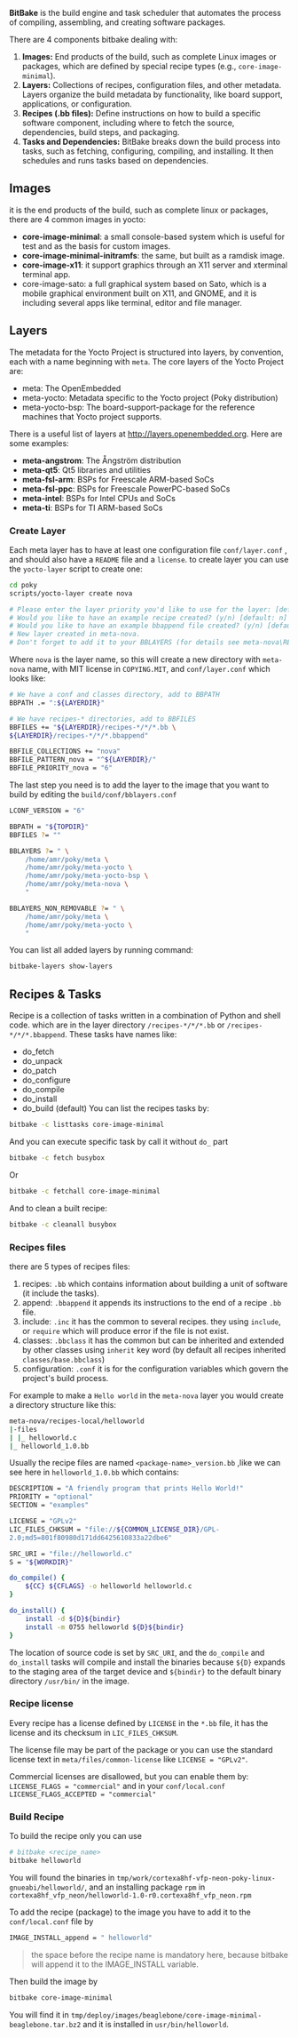 **BitBake** is the build engine and task scheduler that automates the process of compiling, assembling, and creating software packages.

There are 4 components bitbake dealing with:
1. **Images:** End products of the build, such as complete Linux images or packages, which are defined by special recipe types (e.g., `core-image-minimal`).
2. **Layers:** Collections of recipes, configuration files, and other metadata. Layers organize the build metadata by functionality, like board support, applications, or configuration.
3. **Recipes (.bb files):** Define instructions on how to build a specific software component, including where to fetch the source, dependencies, build steps, and packaging.
4. **Tasks and Dependencies:** BitBake breaks down the build process into tasks, such as fetching, configuring, compiling, and installing. It then schedules and runs tasks based on dependencies.

## Images
it is the end products of the build, such as complete linux or packages, there are 4 common images in yocto:
- **core-image-minimal**: a small console-based system which is useful for test and as the basis for custom images.
- **core-image-minimal-initramfs**: the same, but built as a ramdisk image.
- **core-image-x11**: it support graphics through an X11 server and xterminal terminal app.
- core-image-sato: a full graphical system based on Sato, which is a mobile graphical environment built on X11, and GNOME, and it is including several apps like terminal, editor and file manager.

## Layers
The metadata for the Yocto Project is structured into layers, by convention, each with a name beginning with `meta`.
The core layers of the Yocto Project are:
- meta: The OpenEmbedded
- meta-yocto: Metadata specific to the Yocto project (Poky distribution)
- meta-yocto-bsp: The board-support-package for the reference machines that Yocto project supports.

There is a useful list of layers at http://layers.openembedded.org. Here are some examples:
- **meta-angstrom**: The Ångström distribution
- **meta-qt5**: Qt5 libraries and utilities
- **meta-fsl-arm**: BSPs for Freescale ARM-based SoCs
- **meta-fsl-ppc**: BSPs for Freescale PowerPC-based SoCs
- **meta-intel**: BSPs for Intel CPUs and SoCs
- **meta-ti**: BSPs for TI ARM-based SoCs
### Create Layer
Each meta layer has to have at least one configuration file `conf/layer.conf` , 
and should also have a `README` file and a `license`.
to create layer you can use the `yocto-layer` script to create one:
``` bash
cd poky
scripts/yocto-layer create nova

# Please enter the layer priority you'd like to use for the layer: [default: 6]
# Would you like to have an example recipe created? (y/n) [default: n]
# Would you like to have an example bbappend file created? (y/n) [default: n]
# New layer created in meta-nova.
# Don't forget to add it to your BBLAYERS (for details see meta-nova\README).
```
Where `nova` is the layer name, so this will create a new directory with `meta-nova` name, with MIT license in `COPYING.MIT`, and `conf/layer.conf` which looks like:
``` bash
# We have a conf and classes directory, add to BBPATH
BBPATH .= ":${LAYERDIR}"

# We have recipes-* directories, add to BBFILES
BBFILES += "${LAYERDIR}/recipes-*/*/*.bb \
${LAYERDIR}/recipes-*/*/*.bbappend"

BBFILE_COLLECTIONS += "nova"
BBFILE_PATTERN_nova = "^${LAYERDIR}/"
BBFILE_PRIORITY_nova = "6"
```
The last step you need is to add the layer to the image that you want to build by editing the `build/conf/bblayers.conf`
``` bash
LCONF_VERSION = "6"

BBPATH = "${TOPDIR}"
BBFILES ?= ""

BBLAYERS ?= " \
	/home/amr/poky/meta \
	/home/amr/poky/meta-yocto \
	/home/amr/poky/meta-yocto-bsp \
	/home/amr/poky/meta-nova \
	"

BBLAYERS_NON_REMOVABLE ?= " \
	/home/amr/poky/meta \
	/home/amr/poky/meta-yocto \
	"
```

You can list all added layers by running command:
``` bash
bitbake-layers show-layers
```

## Recipes & Tasks
Recipe is a collection of tasks written in a combination of Python and shell code.
which are in the layer directory `/recipes-*/*/*.bb` or `/recipes-*/*/*.bbappend`.
These tasks have names like: 
- do_fetch
- do_unpack
- do_patch
- do_configure
- do_compile
- do_install
- do_build (default)
You can list the recipes tasks by:
``` bash
bitbake -c listtasks core-image-minimal
```
And you can execute specific task by call it without `do_` part
``` bash
bitbake -c fetch busybox
```
Or 
``` bash
bitbake -c fetchall core-image-minimal
```
And to clean a built recipe:
``` bash
bitbake -c cleanall busybox
```
### Recipes files
there are 5 types of recipes files:
1. recipes: `.bb` which contains information about building a unit of software (it include the tasks).
2. append: `.bbappend` it appends its instructions to the end of a recipe `.bb` file.
3. include: `.inc` it has the common to several recipes. they using `include`, or `require` which will produce error if the file is not exist.
4. classes: `.bbclass` it has the common but can be inherited and extended by other classes using `inherit` key word (by default all recipes inherited `classes/base.bbclass`)
5. configuration: `.conf` it is for the configuration variables which govern the project's build process. 

For example to make a `Hello world` in the `meta-nova` layer you would create a directory structure like this:
``` bash
meta-nova/recipes-local/helloworld
|-files
| |_ helloworld.c
|_ helloworld_1.0.bb
```
Usually the recipe files are named `<package-name>_version.bb` ,like we can see here in `helloworld_1.0.bb` which contains:
``` bash
DESCRIPTION = "A friendly program that prints Hello World!"
PRIORITY = "optional"
SECTION = "examples"

LICENSE = "GPLv2"
LIC_FILES_CHKSUM = "file://${COMMON_LICENSE_DIR}/GPL-
2.0;md5=801f80980d171dd6425610833a22dbe6"

SRC_URI = "file://helloworld.c"
S = "${WORKDIR}"

do_compile() {
	${CC} ${CFLAGS} -o helloworld helloworld.c
}

do_install() {
	install -d ${D}${bindir}
	install -m 0755 helloworld ${D}${bindir}
}
```
The location of source code is set by `SRC_URI`, and the `do_compile` and `do_install` tasks will compile and install the binaries because `${D}` expands to the staging area of the target device and `${bindir}` to the default binary directory `/usr/bin/` in the image.

### Recipe license
Every recipe has a license defined by `LICENSE` in the `*.bb` file, it has the license and its checksum in `LIC_FILES_CHKSUM`.

The license file may be part of the package or you can use the standard license text in `meta/files/common-license` like `LICENSE = "GPLv2"`.

Commercial licenses are disallowed, but you can enable them by:
`LICENSE_FLAGS = "commercial"`
and in your `conf/local.conf`
`LICENSE_FLAGS_ACCEPTED = "commercial"`

### Build Recipe
To build the recipe only you can use
``` bash
# bitbake <recipe_name>
bitbake helloworld
```
You will found the binaries in `tmp/work/cortexa8hf-vfp-neon-poky-linux-gnueabi/helloworld/`, and an installing package `rpm` in `cortexa8hf_vfp_neon/helloworld-1.0-r0.cortexa8hf_vfp_neon.rpm`

To add the recipe (package) to the image you have to add it to the `conf/local.conf` file by
``` bash
IMAGE_INSTALL_append = " helloworld"
```
> the space before the recipe name is mandatory here, because bitbake will append it to the IMAGE_INSTALL variable.

Then build the image by
``` bash
bitbake core-image-minimal
```
You will find it in `tmp/deploy/images/beaglebone/core-image-minimal-beaglebone.tar.bz2` and it is installed in `usr/bin/helloworld`.